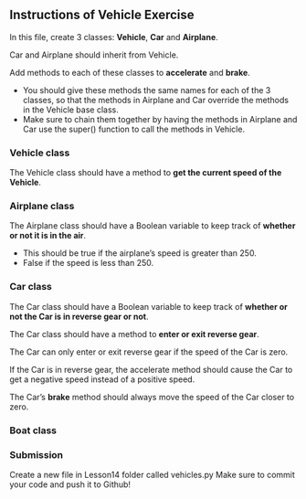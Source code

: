 ## Instructions of Vehicle Exercise

In this file, create 3 classes: **Vehicle**, **Car** and **Airplane**. 

Car and Airplane should inherit from Vehicle.

Add methods to each of these classes to **accelerate** and **brake**. 
* You should give these methods the same names for each of the 3 classes, so that the methods in Airplane and Car override the methods in the Vehicle base class. 
* Make sure to chain them together by having the methods in Airplane and Car use the super() function to call the methods in Vehicle.

### Vehicle class
The Vehicle class should have a method to **get the current speed of the Vehicle**.

### Airplane class
The Airplane class should have a Boolean variable to keep track of **whether or not it is in the air**. 
* This should be true if the airplane’s speed is greater than 250. 
* False if the speed is less than 250.

### Car class
The Car class should have a Boolean variable to keep track of **whether or not the Car is in reverse gear or not**. 

The Car class should have a method to **enter or exit reverse gear**. 

The Car can only enter or exit reverse gear if the speed of the Car is zero.

If the Car is in reverse gear, the accelerate method should cause the Car to get a negative speed instead of a positive speed. 

The Car’s **brake** method should always move the speed of the Car closer to zero.

### Boat class

### Submission
Create a new file in Lesson14 folder called vehicles.py
Make sure to commit your code and push it to Github!